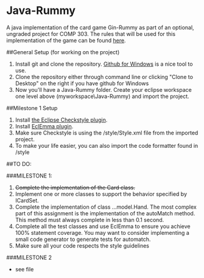Java-Rummy
==========

A java implementation of the card game Gin-Rummy as part of an optional, ungraded project for COMP 303.
The rules that will be used for this implementation of the game can be found [here](http://www.pagat.com/rummy/ginrummy.html).

##General Setup (for working on the project)

1. Install git and clone the repository. [Github for Windows](https://windows.github.com/) is a nice tool to use.
2. Clone the repository either through command line or clicking "Clone to Desktop" on the right if you have github for Windows
3. Now you'll have a Java-Rummy folder. Create your eclipse workspace one level above (myworkspace\Java-Rummy) and import the project.


##Milestone 1 Setup

1. Install [the Eclipse Checkstyle plugin](http://eclipse-cs.sourceforge.net/downloads.html).
2. Install [EclEmma plugin](http://eclemma.com/).
3. Make sure Checkstyle is using the /style/Style.xml file from the imported project.
4. To make your life easier, you can also import the code formatter found in /style

##TO DO:


###MILESTONE 1:
1. ~~Complete the implementation of the Card class.~~
2. Implement one or more classes to support the behavior specified by ICardSet.
3. Complete the implementation of class ...model.Hand. The most complex part of this assignment is the implementation of the autoMatch method. This method must always complete in less than 0.1 second.
4. Complete all the test classes and use EclEmma to ensure you achieve 100% statement coverage. You may want to consider implementing a small code generator to generate tests for automatch.
5. Make sure all your code respects the style guidelines

###MILESTONE 2
* see file
